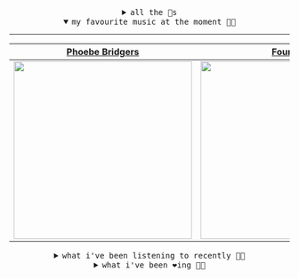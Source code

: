 <details>

<summary align="center"><samp>all the 🥚s</samp></summary>
<hr />

<a href="https://github.com/bitttttten"><img src="https://avatars2.githubusercontent.com/u/19930241?s=90&u=2aef7cbf4a59d361894145c97676391ec46fea4d&v=4" width="30" height="30" /><a href="https://github.com/pvinis"><img src="https://avatars0.githubusercontent.com/u/100233?s=90&v=4" width="30" height="30" />

<samp><a href="https://github.com/bitttttten/bitttttten/issues/1">become an 🥚</a></samp>

</details>

<details open>

<summary align="center"><samp>my favourite music at the moment 🎵🎶</samp></summary>
<hr />

<!-- toc -->

| [Phoebe Bridgers](https://open.spotify.com/artist/1r1uxoy19fzMxunt3ONAkG)                                                                                        | [Four Tet](https://open.spotify.com/artist/7Eu1txygG6nJttLHbZdQOh)                                                                                               | [Céu](https://open.spotify.com/artist/2eFVsaX3yHLPeWpiqvmeFn)                                                                                                    | [Rival Consoles](https://open.spotify.com/artist/05lIUgmmsmTX2N9dCKc8rC)                                                                                         |
| ---------------------------------------------------------------------------------------------------------------------------------------------------------------- | ---------------------------------------------------------------------------------------------------------------------------------------------------------------- | ---------------------------------------------------------------------------------------------------------------------------------------------------------------- | ---------------------------------------------------------------------------------------------------------------------------------------------------------------- |
| [<img src="https://i.scdn.co/image/1c90d650ee787a51e18e475584b595c9234eac48" width="320" height="auto">](https://open.spotify.com/artist/1r1uxoy19fzMxunt3ONAkG) | [<img src="https://i.scdn.co/image/f96458025a0640bf1d3c8f764a42ec21d4db1eae" width="320" height="auto">](https://open.spotify.com/artist/7Eu1txygG6nJttLHbZdQOh) | [<img src="https://i.scdn.co/image/a15cbc34c02028e2b6e15efba34e5ed1de1827b4" width="320" height="auto">](https://open.spotify.com/artist/2eFVsaX3yHLPeWpiqvmeFn) | [<img src="https://i.scdn.co/image/51c4fddae4b0819ffd45446e3ecda317cf99c105" width="320" height="auto">](https://open.spotify.com/artist/05lIUgmmsmTX2N9dCKc8rC) |

<!-- tocstop -->

</details>

<details>

<summary align="center"><samp>what i've been listening to recently 🎵🎶</samp></summary>
<hr />

<!-- toc -->

| [Strange Overtones<br />David Byrne](https://open.spotify.com/track/7wXJyWtRktzx7shORVNX5B)                                                                     | [Hum<br />Adult Jazz](https://open.spotify.com/track/5E9TXmApDbbHmInytFBIIp)                                                                                    | [The End (Of a Dream) - Shlohm…<br />tomemitsu](https://open.spotify.com/track/4V0myfqdLogkTSVIZ9OGkv)                                                          | [Destroyer<br />Lala Lala](https://open.spotify.com/track/4V7NFI2JLLJcZnGgJpIYXQ)                                                                               |
| --------------------------------------------------------------------------------------------------------------------------------------------------------------- | --------------------------------------------------------------------------------------------------------------------------------------------------------------- | --------------------------------------------------------------------------------------------------------------------------------------------------------------- | --------------------------------------------------------------------------------------------------------------------------------------------------------------- |
| [<img src="https://i.scdn.co/image/3a573e8712f38125964fcab9460a000a668a382b" width="320" height="auto">](https://open.spotify.com/track/7wXJyWtRktzx7shORVNX5B) | [<img src="https://i.scdn.co/image/b93e424d1375f423cb5a6b3f26d06f2b1126a7c4" width="320" height="auto">](https://open.spotify.com/track/5E9TXmApDbbHmInytFBIIp) | [<img src="https://i.scdn.co/image/a9559b98b81e5511e5c7b464e3b5241c763c5dc9" width="320" height="auto">](https://open.spotify.com/track/4V0myfqdLogkTSVIZ9OGkv) | [<img src="https://i.scdn.co/image/dd8a77c7e1558bc5412a6447b7b9e091482c422e" width="320" height="auto">](https://open.spotify.com/track/4V7NFI2JLLJcZnGgJpIYXQ) |

<!-- tocstop -->

</details>

<details>

<summary align="center"><samp>what i've been ❤️ing 🎵🎶</samp></summary>
<hr />

<!-- toc -->

| [Hum<br />Adult Jazz](https://open.spotify.com/album/1HZrdVgSZaffGoAJyn6v94)                                                                                    | [Angels<br />Dark Sky](https://open.spotify.com/album/0VN8KeolDU9D7Iv1ivEYvV)                                                                                   | [Each Moment Like the First<br />James Holden, The Animal Spir…](https://open.spotify.com/album/10QkV4igUtGyn58gFBlaus)                                         | [Daddy<br />Various Artists](https://open.spotify.com/album/4kqcQUsGW2cJbztclbqLbO)                                                                             |
| --------------------------------------------------------------------------------------------------------------------------------------------------------------- | --------------------------------------------------------------------------------------------------------------------------------------------------------------- | --------------------------------------------------------------------------------------------------------------------------------------------------------------- | --------------------------------------------------------------------------------------------------------------------------------------------------------------- |
| [<img src="https://i.scdn.co/image/ab67616d0000b2734dc92c5a481a4e3bd97b95eb" width="320" height="auto">](https://open.spotify.com/album/1HZrdVgSZaffGoAJyn6v94) | [<img src="https://i.scdn.co/image/ab67616d0000b273ed5b11c1a9c59eed8d73c144" width="320" height="auto">](https://open.spotify.com/album/0VN8KeolDU9D7Iv1ivEYvV) | [<img src="https://i.scdn.co/image/ab67616d0000b273c8bac23ed8899135d646f0d5" width="320" height="auto">](https://open.spotify.com/album/10QkV4igUtGyn58gFBlaus) | [<img src="https://i.scdn.co/image/ab67616d0000b27314e95993e6b97abfe50be678" width="320" height="auto">](https://open.spotify.com/album/4kqcQUsGW2cJbztclbqLbO) |

<!-- tocstop -->

</details>
